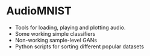 # AudioMNIST
- Tools for loading, playing and plotting audio.
- Some working simple classifiers
- Non-working sample-level GANs
- Python scripts for sorting different popular datasets

